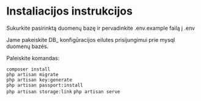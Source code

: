 <h1>Instaliacijos instrukcijos</h1>

<p>Sukurkite pasirinktą duomenų bazę ir pervadinkite .env.example failą į .env</p>
<p>Jame pakeiskite DB_ konfigūracijos eilutes prisijungimui prie mysql duomenų bazės.</p>
<p>Paleiskite komandas:</p>
<code>composer install</code><br />
<code>php artisan migrate</code><br />
<code>php artisan key:generate</code><br />
<code>php artisan passport:install</code><br />
<code>php artisan storage:link</code>
<code>php artisan serve</code>
